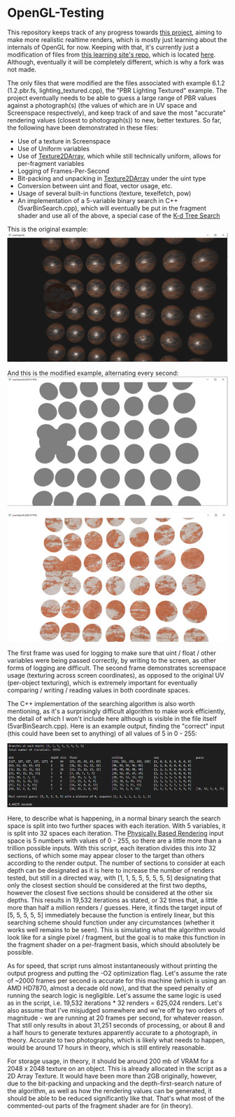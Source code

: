 # OpenGL-Testing

This repository keeps track of any progress towards [this project](https://medium.com/@mriadzaky/we-can-render-reality-this-is-how-6478b7ea4ce2), aiming to make more realistic realtime renders, which is mostly just learning about the internals of OpenGL for now. Keeping with that, it's currently just a modification of files from [this learning site's repo](https://learnopengl.com/), which is located [here](https://github.com/JoeyDeVries/LearnOpenGL). Although, eventually it will be completely different, which is why a fork was not made.

The only files that were modified are the files associated with example 6.1.2 (1.2.pbr.fs, lighting_textured.cpp), the "PBR Lighting Textured" example. The project eventually needs to be able to guess a large range of PBR values against a photograph(s) (the values of which are in UV space and Screenspace respectively), and keep track of and save the most "accurate" rendering values (closest to photograph(s)) to new, better textures. So far, the following have been demonstrated in these files:

- Use of a texture in Screenspace
- Use of Uniform variables
- Use of [Texture2DArray](https://www.khronos.org/opengl/wiki/Array_Texture), which while still technically uniform, allows for per-fragment variables
- Logging of Frames-Per-Second
- Bit-packing and unpacking in [Texture2DArray](https://www.khronos.org/opengl/wiki/Array_Texture) under the uint type
- Conversion between uint and float, vector usage, etc.
- Usage of several built-in functions (texture, texelfetch, pow)
- An implementation of a 5-variable binary search in C++ (5varBinSearch.cpp), which will eventually be put in the fragment shader and use all of the above, a special case of the [K-d Tree Search](https://en.wikipedia.org/wiki/K-d_tree#Nearest_neighbour_search)

This is the original example:
![alt text](https://raw.githubusercontent.com/MichaelRZ/OpenGL-Testing/main/Original.PNG "Original Example")

And this is the modified example, alternating every second:
![alt text](https://raw.githubusercontent.com/MichaelRZ/OpenGL-Testing/main/One.PNG "Modified Example First Frame")

![alt text](https://raw.githubusercontent.com/MichaelRZ/OpenGL-Testing/main/Two.PNG "Modified Example Second Frame")

The first frame was used for logging to make sure that uint / float / other variables were being passed correctly, by writing to the screen, as other forms of logging are difficult. The second frame demonstrates screenspace usage (texturing across screen coordinates), as opposed to the original UV (per-object texturing), which is extremely important for eventually comparing / writing / reading values in both coordinate spaces.

The C++ implementation of the searching algorithm is also worth mentioning, as it's a surprisingly difficult algorithm to make work efficiently, the detail of which I won't include here although is visible in the file itself (5varBinSearch.cpp). Here is an example output, finding the "correct" input (this could have been set to anything) of all values of 5 in 0 - 255:

![alt text](https://raw.githubusercontent.com/MichaelRZ/OpenGL-Testing/main/CPPOUT.PNG "CPP code Output")

Here, to describe what is happening, in a normal binary search the search space is split into two further spaces with each iteration. With 5 variables, it is split into 32 spaces each iteration. The [Physically Based Rendering](https://en.wikipedia.org/wiki/Physically_based_rendering) input space is 5 numbers with values of 0 - 255, so there are a little more than a trillion possible inputs. With this script, each iteration divides this into 32 sections, of which some may appear closer to the target than others according to the render output. The number of sections to consider at each depth can be designated as it is here to increase the number of renders tested, but still in a directed way, with [1, 1, 5, 5, 5, 5, 5, 5] designating that only the closest section should be considered at the first two depths, however the closest five sections should be considered at the other six depths. This results in 19,532 iterations as stated, or 32 times that, a little more than half a million renders / guesses. Here, it finds the target input of [5, 5, 5, 5, 5] immediately because the function is entirely linear, but this searching scheme should function under any circumstances (whether it works well remains to be seen). This is simulating what the algorithm would look like for a single pixel / fragment, but the goal is to make this function in the fragment shader on a per-fragment basis, which should absolutely be possible.

As for speed, that script runs almost instantaneously without printing the output progress and putting the -O2 optimization flag. Let's assume the rate of ~2000 frames per second is accurate for this machine (which is using an AMD HD7870, almost a decade old now), and that the speed penalty of running the search logic is negligible. Let's assume the same logic is used as in the script, i.e. 19,532 iterations * 32 renders = 625,024 renders. Let's also assume that I've misjudged somewhere and we're off by two orders of magnitude - we are running at 20 frames per second, for whatever reason. That still only results in about 31,251 seconds of processing, or about 8 and a half hours to generate textures apparently accurate to a photograph, in theory. Accurate to two photographs, which is likely what needs to happen, would be around 17 hours in theory, which is still entirely reasonable.

For storage usage, in theory, it should be around 200 mb of VRAM for a 2048 x 2048 texture on an object. This is already allocated in the script as a 2D Array Texture. It would have been more than 2GB originally, however, due to the bit-packing and unpacking and the depth-first-search nature of the algorithm, as well as how the rendering values can be generated, it should be able to be reduced significantly like that. That's what most of the commented-out parts of the fragment shader are for (in theory).
